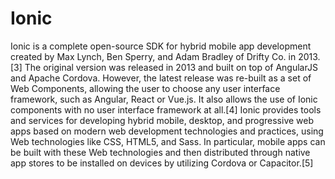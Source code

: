 # Ionic
   
Ionic is a complete open-source SDK for hybrid mobile app development created by Max Lynch, Ben Sperry, and Adam Bradley of Drifty Co. in 2013.[3] The original version was released in 2013 and built on top of AngularJS and Apache Cordova. However, the latest release was re-built as a set of Web Components, allowing the user to choose any user interface framework, such as Angular, React or Vue.js. It also allows the use of Ionic components with no user interface framework at all.[4] Ionic provides tools and services for developing hybrid mobile, desktop, and progressive web apps based on modern web development technologies and practices, using Web technologies like CSS, HTML5, and Sass. In particular, mobile apps can be built with these Web technologies and then distributed through native app stores to be installed on devices by utilizing Cordova or Capacitor.[5]


